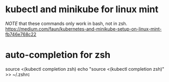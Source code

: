 # kubectl and minikube for linux mint
_NOTE_ that these commands only work in bash, not in zsh.<br>
https://medium.com/faun/kubernetes-and-minikube-setup-on-linux-mint-fb746e768c22

# auto-completion for zsh
source <(kubectl completion zsh)
echo "source <(kubectl completion zsh)" >> ~/.zshrc


